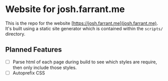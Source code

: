 # Website for josh.farrant.me

This is the repo for the website [https://josh.farrant.me](josh.farrant.me). It's built using a static site generator which is contained within the `scripts/` directory.

## Planned Features

- [ ] Parse html of each page during build to see which styles are require, then only include those styles.
- [ ] Autoprefix CSS